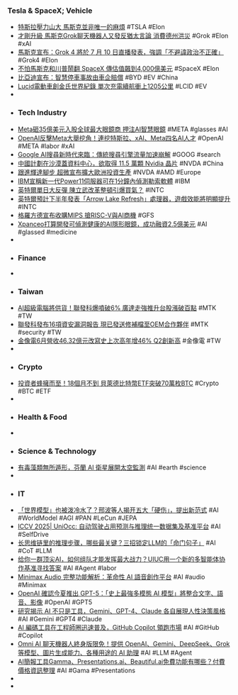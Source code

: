 ### Tesla & SpaceX; Vehicle
- [特斯拉壓力山大 馬斯克並非唯一的麻煩](https://news.cnyes.com/news/id/6056388) #TSLA #Elon
- [才剛升級 馬斯克Grok聊天機器人又發反猶太言論 消費德州洪災](https://news.cnyes.com/news/id/6055833) #Grok #Elon #xAI
- [馬斯克宣布：Grok 4 將於 7 月 10 日直播發表，強調「不避諱政治不正確」](https://www.techbang.com/posts/124189-musk-grok-4-launch-july-10-no-pc) #Grok4 #Elon
- [不怕馬斯克和川普鬧翻 SpaceX 傳估值飆到4,000億美元](https://money.udn.com/money/story/5599/8860103) #SpaceX #Elon
- [比亞迪宣布：智慧停車事故由車企賠償](https://news.cnyes.com/news/id/6056763) #BYD #EV #China
- [Lucid電動車創金氏世界紀錄 單次充電續航衝上1205公里](https://news.cnyes.com/news/id/6055590) #LCID #EV
-
- ### Tech Industry
- [Meta砸35億美元入股全球最大眼鏡商 押注AI智慧眼鏡](https://news.cnyes.com/news/id/6055576) #META #glasses #AI
- [OpenAI反擊Meta大舉挖角！連挖特斯拉、xAI、Meta四名AI人才](https://news.cnyes.com/news/id/6056320) #OpenAI #META #labor #xAI
- [Google AI搜尋新時代來臨：傳統搜尋引擎流量加速崩解](https://news.cnyes.com/news/id/6056645) #GOOG #search
- [中國計劃在沙漠蓋資料中心，欲取得 11.5 萬顆 Nvidia 晶片](https://technews.tw/2025/07/09/china-plans-to-build-data-center-in-desert/) #NVDA #China
- [跟進輝達腳步 超微宣布擴大歐洲投資生產](https://news.cnyes.com/news/id/6056167) #NVDA #AMD #Europe
- [IBM宣稱新一代Power11伺服器可在1分鐘內偵測勒索軟體](https://www.ithome.com.tw/news/169959) #IBM
- [英特爾單日大反彈 陳立武改革整頓引爆買氣？](https://news.cnyes.com/news/id/6055596) #INTC
- [英特爾預計下半年發表「Arrow Lake Refresh」處理器，遊戲效能將明顯提升](https://www.techbang.com/posts/124187-intel-arrow-lake-refresh-coming-h2-gaming-boost) #INTC
- [格羅方德宣布收購MIPS 搶RISC-V與AI商機](https://news.cnyes.com/news/id/6056189) #GFS
- [Xpanceo打算開發可偵測健康的AI隱形眼鏡，成功融資2.5億美元](https://www.ithome.com.tw/news/169960) #AI #glassed #medicine
-
- ### Finance
-
- ### Taiwan
- [AI超級電腦將供貨！聯發科爆噴破6% 廣達走強推升台股漲破百點](https://tw.stock.yahoo.com/news/ai超級電腦將供貨-聯發科爆噴破6-廣達走強推升台股漲破百點-050500416.html) #MTK #TW
- [聯發科發布16項資安漏洞報告 現已發送修補檔至OEM合作夥伴](https://www.technice.com.tw/techmanage/infosecurity/181487/) #MTK #security #TW
- [金像電6月營收46.32億元改寫史上次高年增46% Q2創新高](https://news.cnyes.com/news/id/6056695) #金像電 #TW
-
- ### Crypto
- [投資者蜂擁而至！18個月不到 貝萊德比特幣ETF突破70萬枚BTC](https://news.cnyes.com/news/id/6056061) #Crypto #BTC #ETF
-
- ### Health & Food
-
- ### Science & Technology
- [有毒藻類無所遁形，芬蘭 AI 衛星展開太空監測](https://technews.tw/2025/07/07/finland-taps-new-ai-satellite-to-track-toxic-algae-from-space/) #AI #earth #science
-
- ### IT
- [「世界模型」也被泼冷水了？邢波等人揭开五大「硬伤」，提出新范式](https://www.jiqizhixin.com/articles/2025-07-09-10) #AI #WorldModel #AGI #PAN #LeCun #JEPA
- [ICCV 2025| UniOcc: 自动驾驶占用预测与推理统一数据集及基准平台](https://www.jiqizhixin.com/articles/2025-07-09-9) #AI #SelfDrive
- [长思维链里的推理步骤，哪些最关键？三招锁定LLM的「命门句子」](https://www.jiqizhixin.com/articles/2025-07-09) #AI #CoT #LLM
- [给你一群顶尖AI，如何组队才能发挥最大战力？UIUC用一个新的多智能体协作基准寻找答案](https://www.jiqizhixin.com/articles/2025-07-09-4) #AI #Agent #labor
- [Minimax Audio 完整功能解析：革命性 AI 語音創作平台](https://tenten.co/learning/minimax/) #AI #audio #Minimax
- [OpenAI 確認今夏推出 GPT-5：「史上最強多模態 AI 模型」將整合文字、語音、影像](https://www.techbang.com/posts/124191-openai-gpt-5-summer-release-multimodal-ai) #OpenAI #GPT5
- [研究揭示 AI 不只是工具，Gemini、GPT-4、Claude 各自展現人性決策風格](https://technews.tw/2025/07/09/ai-models-not-only-learn-language-but-also-learn-strategies/) #AI #Gemini #GPT4 #Claude
- [AI 編碼工具在工程師圈迅速普及，GitHub Copilot 領跑市場](https://technews.tw/2025/07/09/github-copilot-ai/) #AI #GitHub #Copilot
- [Omni AI 聊天機器人終身版限免！提供 OpenAI、Gemini、DeepSeek、Grok 等模型、圖片生成能力、各種用途的 AI 助理](https://www.koc.com.tw/archives/605678) #AI #LLM #Agent
- [AI簡報工具Gamma、Presentations.ai、Beautiful.ai免費功能有哪些？付費價格資訊整理](https://www.bnext.com.tw/article/83813/ai-slides-tools-2025) #AI #Gama #Presentations
-
-